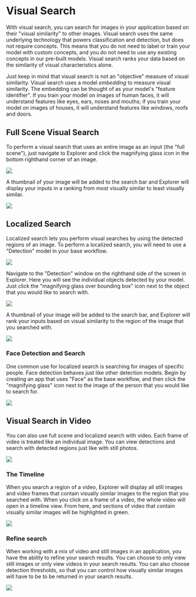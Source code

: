 # Visual Search

With visual search, you can search for images in your application based on their "visual similarity" to other images. Visual search uses the same underlying technology that powers classification and detection, but does not require concepts. This means that you do not need to label or train your model with custom concepts, and you do not need to use any existing concepts in our pre-built models. Visual search ranks your data based on the similarity of visual characteristics alone.

Just keep in mind that visual search is not an "objective" measure of visual similarity. Visual search uses a model *embedding* to measure visual similarity. The embedding can be thought of as your model's "feature identifier". If you train your model on images of human faces, it will understand features like eyes, ears, noses and mouths; if you train your model on images of houses, it will understand features like windows, roofs and doors.

## Full Scene Visual Search

To perform a visual search that uses an entire image as an input (the "full scene"), just navigate to Explorer and click the magnifying glass icon in the bottom righthand corner of an image.

![](../../images/magnify_glass.jpg)

A thumbnail of your image will be added to the search bar and Explorer will display your inputs in a ranking from most visually similar to least visually similar.

![](../../images/visual_search_results.jpg)

## Localized Search

Localized search lets you perform visual searches by using the detected regions of an image. To perform a localized search, you will need to use a "Detection" model in your base workflow.

![](../../images/detection_model.jpg)

Navigate to the "Detection" window on the righthand side of the screen in Explorer. Here you will see the individual objects detected by your model. Just click the "magnifying glass over bounding box" icon next to the object that you would like to search with.

![](../../images/local_magnify.jpg)

A thumbnail of your image will be added to the search bar, and Explorer will rank your inputs based on visual similarity to the region of the image that you searched with.

![](../../images/visual_searh_local.jpg)

### Face Detection and Search

One common use for localized search is searching for images of specific people. Face detection behaves just like other detection models. Begin by creating an app that uses "Face" as the base workflow, and then click the "magnifying glass" icon next to the image of the person that you would like to search for.

![](../../images/face_search.jpg)

## Visual Search in Video

You can also use full scene and localized search with video. Each frame of video is treated like an individual image. You can view detections and search with detected regions just like with still photos.

![](../../images/local_magnify_video.jpg)

### The Timeline

When you search a region of a video, Explorer will display all still images and video frames that contain visually similar images to the region that you searched with. When you click on a frame of a video, the whole video will open in a timeline view. From here, and sections of video that contain visually similar images will be highlighted in green.

![](../../images/search_timeline.jpg)

### Refine search

When working with a mix of video and still images in an application, you have the ability to refine your search results. You can choose to only view still images or only view videos in your search results. You can also choose detection thresholds, so that you can control how visually similar images will have to be to be returned in your search results.

![](../../images/refine_search.jpg)
